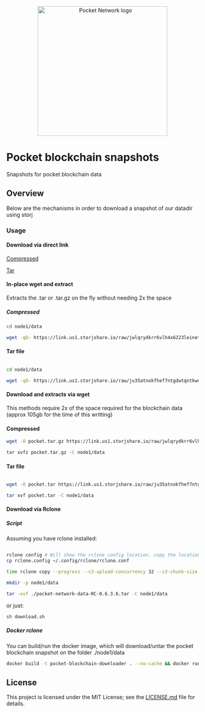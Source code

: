 
<div align="center">
  <a href="https://www.pokt.network">
    <img src="https://user-images.githubusercontent.com/16605170/74199287-94f17680-4c18-11ea-9de2-b094fab91431.png" alt="Pocket Network logo" width="340"/>
  </a>
</div>

# Pocket blockchain snapshots 
Snapshots for pocket blockchain data


## Overview
Below are the mechanisms in order to download a snapshot of our datadir using storj

### Usage 

#### Download via direct link


[Compressed]( https://link.us1.storjshare.io/raw/jwlqrydkrr6vlh4x6223leinetgq/pocket-public-blockchains/pocket-network-data-0023-rc-0.6.3.6.tar.gz )

[Tar]( https://link.us1.storjshare.io/raw/ju35atnokfhef7ntgdwtqntkwd6a/pocket-public-blockchains/pocket-network-data-0023-rc-0.6.3.6.tar )


#### In-place wget and extract

Extracts the .tar or .tar.gz on the fly without needing 2x the space


##### Compressed


```bash
cd node1/data

wget -qO- https://link.us1.storjshare.io/raw/jwlqrydkrr6vlh4x6223leinetgq/pocket-public-blockchains/pocket-network-data-0023-rc-0.6.3.6.tar.gz | tar xvfz -

```

#### Tar file

```bash

cd node1/data

wget -qO- https://link.us1.storjshare.io/raw/ju35atnokfhef7ntgdwtqntkwd6a/pocket-public-blockchains/pocket-network-data-0023-rc-0.6.3.6.tar  | tar xvf -

```


#### Download and extracts via wget


This methods require 2x of the space required for the blockchain data (approx 105gb for the time of this writting)


#### Compressed


```bash
wget -O pocket.tar.gz https://link.us1.storjshare.io/raw/jwlqrydkrr6vlh4x6223leinetgq/pocket-public-blockchains/pocket-network-data-0023-rc-0.6.3.6.tar.gz

tar xvfz pocket.tar.gz -C node1/data

```

#### Tar file

```bash

wget -O pocket.tar https://link.us1.storjshare.io/raw/ju35atnokfhef7ntgdwtqntkwd6a/pocket-public-blockchains/pocket-network-data-0023-rc-0.6.3.6.tar

tar xvf pocket.tar -C node1/data

```

#### Download via Rclone 

##### Script 

Assuming you have rclone installed: 


```bash

rclone config # Will show the rclone config location. copy the location and replace it with our rclone.config
cp rclone.config ~/.config/rclone/rclone.conf 

time rclone copy --progress --s3-upload-concurrency 32 --s3-chunk-size 256M  downloader:pocket-public-blockchains/pocket-network-data-0023-rc-0.6.3.6.tar ./

mkdir -p node1/data

tar -xvf ./pocket-network-data-RC-0.6.3.6.tar -C node1/data

```

or just:

```bash
sh download.sh 
```

##### Docker rclone

You can build/run the docker image, which will download/untar the pocket blockchain snapshot on the folder ./node1/data


```bash
docker build -t pocket-blockchain-downloader . --no-cache && docker run -v  $(pwd)/node1/:/root/node1  -it pocket-blockchain-downloader
``` 


## License

This project is licensed under the MIT License; see the [LICENSE.md](LICENSE.md) file for details.
